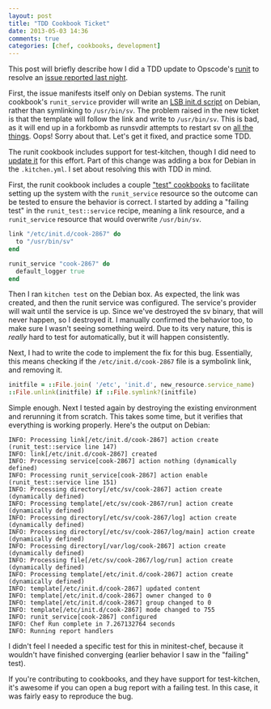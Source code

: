 ```yaml
---
layout: post
title: "TDD Cookbook Ticket"
date: 2013-05-03 14:36
comments: true
categories: [chef, cookbooks, development]
---
```


This post will briefly describe how I did a TDD update to Opscode's
[runit](http://ckbk.it/runit) to resolve an
[issue reported last night](https://tickets.opscode.com/browse/COOK-2867).

First, the issue manifests itself only on Debian systems. The runit
cookbook's `runit_service` provider will write an
[LSB init.d script](http://tickets.opscode.com/browse/COOK-1576) on
Debian, rather than symlinking to `/usr/bin/sv`. The problem raised in
the new ticket is that the template will follow the link and write to
`/usr/bin/sv`. This is bad, as it will end up in a forkbomb as
runsvdir attempts to restart sv on
[all the things](http://drupal.org/files/x-all-the-things-template.png).
Oops! Sorry about that. Let's get it fixed, and practice some TDD.

The runit cookbook includes support for test-kitchen, though I did
need to
[update it](https://github.com/opscode-cookbooks/runit/commit/8d2e0fcb9d6becf99c0d30694164e57d59fb667b)
for this effort. Part of this change was adding a box for Debian in
the `.kitchen.yml`. I set about resolving this with TDD in mind.

First, the runit cookbook includes a couple
["test" cookbooks](https://github.com/opscode-cookbooks/runit/tree/master/test/cookbooks)
to facilitate setting up the system with the `runit_service` resource
so the outcome can be tested to ensure the behavior is correct. I
started by adding a "failing test" in the `runit_test::service`
recipe, meaning a link resource, and a `runit_service` resource that
would overwrite `/usr/bin/sv`.

```ruby
link "/etc/init.d/cook-2867" do
  to "/usr/bin/sv"
end

runit_service "cook-2867" do
  default_logger true
end
```

Then I ran `kitchen test` on the Debian box. As expected, the link was
created, and then the runit service was configured. The service's
provider will wait until the service is up. Since we've destroyed the
sv binary, that will never happen, so I destroyed it. I manually
confirmed the behavior too, to make sure I wasn't seeing something
weird. Due to its very nature, this is *really* hard to test for
automatically, but it will happen consistently.

Next, I had to write the code to implement the fix for this bug.
Essentially, this means checking if the `/etc/init.d/cook-2867` file
is a symbolink link, and removing it.

```ruby
initfile = ::File.join( '/etc', 'init.d', new_resource.service_name)
::File.unlink(initfile) if ::File.symlink?(initfile)
```

Simple enough. Next I tested again by destroying the existing
environment and rerunning it from scratch. This takes some time, but
it verifies that everything is working properly. Here's the output on
Debian:

```
INFO: Processing link[/etc/init.d/cook-2867] action create (runit_test::service line 147)
INFO: link[/etc/init.d/cook-2867] created
INFO: Processing service[cook-2867] action nothing (dynamically defined)
INFO: Processing runit_service[cook-2867] action enable (runit_test::service line 151)
INFO: Processing directory[/etc/sv/cook-2867] action create (dynamically defined)
INFO: Processing template[/etc/sv/cook-2867/run] action create (dynamically defined)
INFO: Processing directory[/etc/sv/cook-2867/log] action create (dynamically defined)
INFO: Processing directory[/etc/sv/cook-2867/log/main] action create (dynamically defined)
INFO: Processing directory[/var/log/cook-2867] action create (dynamically defined)
INFO: Processing file[/etc/sv/cook-2867/log/run] action create (dynamically defined)
INFO: Processing template[/etc/init.d/cook-2867] action create (dynamically defined)
INFO: template[/etc/init.d/cook-2867] updated content
INFO: template[/etc/init.d/cook-2867] owner changed to 0
INFO: template[/etc/init.d/cook-2867] group changed to 0
INFO: template[/etc/init.d/cook-2867] mode changed to 755
INFO: runit_service[cook-2867] configured
INFO: Chef Run complete in 7.267132764 seconds
INFO: Running report handlers
```

I didn't feel I needed a specific test for this in minitest-chef,
because it wouldn't have finished converging (earlier behavior I saw
in the "failing" test).

If you're contributing to cookbooks, and they have support for
test-kitchen, it's awesome if you can open a bug report with a failing
test. In this case, it was fairly easy to reproduce the bug.
